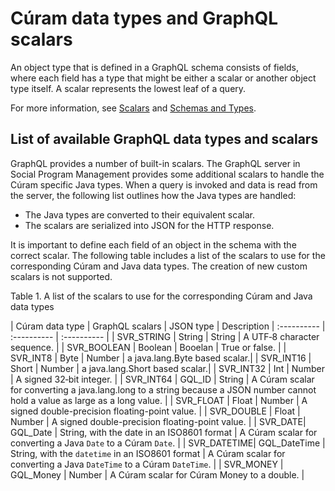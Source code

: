 # Cúram data types and GraphQL scalars

An object type that is defined in a GraphQL schema consists of fields, where each field has a type that might be either a scalar or another object type itself. A scalar represents the lowest leaf of a query.

For more information, see [Scalars](https://www.graphql-java.com/documentation/v14/scalars/) and [Schemas and Types](https://graphql.org/learn/schema/).

## List of available GraphQL data types and scalars

GraphQL provides a number of built-in scalars. The GraphQL server in Social Program Management provides some additional scalars to handle the Cúram specific Java types. When a query is invoked and data is read from the server, the following list outlines how
the Java types are handled:

- The Java types are converted to their equivalent scalar.
- The scalars are serialized into JSON for the HTTP response.

It is important to define each field of an object in the schema with the correct scalar. The following table includes a list of the scalars to use for the corresponding Cúram and Java data types. The creation of new custom scalars is not supported.

Table 1. A list of the scalars to use for the corresponding Cúram and Java data types

| Cúram data type | GraphQL scalars | JSON type | Description
| :---------- | :---------- | :---------- |
| SVR_STRING | String | String | A UTF‐8 character sequence. |
| SVR_BOOLEAN | Boolean | Booelan | True or false. |
| SVR_INT8 | Byte | Number | a java.lang.Byte based scalar.|
| SVR_INT16 | Short | Number | a java.lang.Short based scalar.|
| SVR_INT32 | Int | Number | A signed 32‐bit integer. |
| SVR_INT64 | GQL_ID | String | A Cúram scalar for converting a java.lang.long to a string because a JSON number cannot hold a value as large as a long value. |
| SVR_FLOAT | Float | Number | A signed double-precision floating-point value. |
| SVR_DOUBLE | Float | Number | A signed double-precision floating-point value.  |
| SVR_DATE| GQL_Date | String, with the date in an ISO8601 format | A Cúram scalar for converting a Java `Date` to a Cúram `Date`. |
| SVR_DATETIME| GQL_DateTime | String, with the `datetime` in an ISO8601 format | A Cúram scalar for converting a Java `DateTime` to a Cúram `DateTime`. |
| SVR_MONEY | GQL_Money | Number | A Cúram scalar for Cúram Money to a double. |
